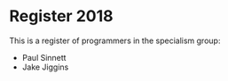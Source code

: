 # Register 2018

This is a register of programmers in the specialism group:
* Paul Sinnett
* Jake Jiggins
